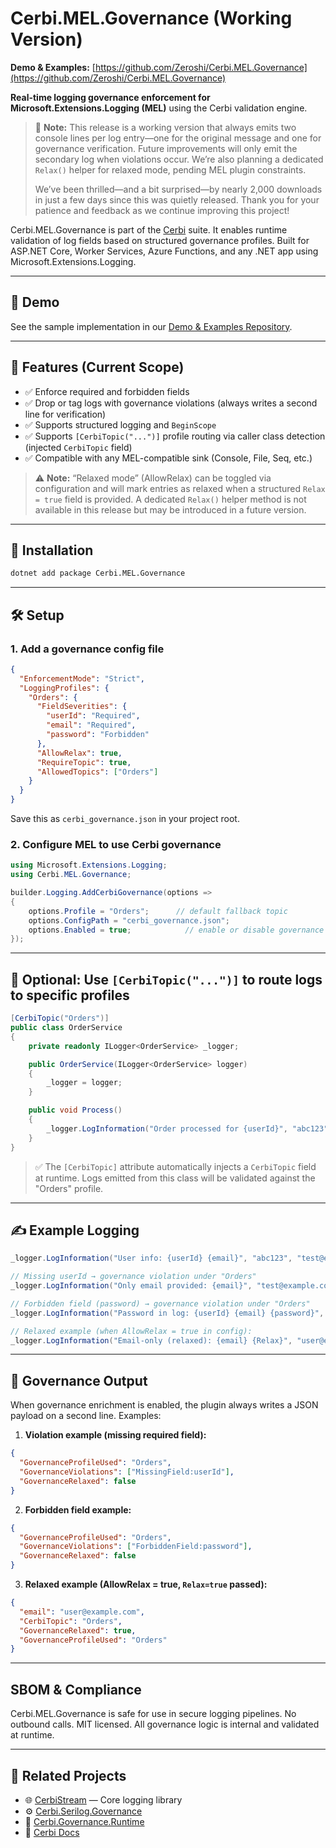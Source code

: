 ﻿# Cerbi.MEL.Governance (Working Version)

**Demo & Examples:** [https://github.com/Zeroshi/Cerbi.MEL.Governance](https://github.com/Zeroshi/Cerbi.MEL.Governance)

**Real-time logging governance enforcement for Microsoft.Extensions.Logging (MEL)** using the Cerbi validation engine.

> 🚧 **Note:** This release is a working version that always emits two console lines per log entry—one for the original message and one for governance verification. Future improvements will only emit the secondary log when violations occur. We’re also planning a dedicated `Relax()` helper for relaxed mode, pending MEL plugin constraints.
>
> We’ve been thrilled—and a bit surprised—by nearly 2,000 downloads in just a few days since this was quietly released. Thank you for your patience and feedback as we continue improving this project!

Cerbi.MEL.Governance is part of the [Cerbi](https://cerbi.io) suite. It enables runtime validation of log fields based on structured governance profiles. Built for ASP.NET Core, Worker Services, Azure Functions, and any .NET app using Microsoft.Extensions.Logging.

---

## 📂 Demo

See the sample implementation in our [Demo & Examples Repository](https://github.com/Zeroshi/Cerbi.MEL.Governance).

---

## 🚀 Features (Current Scope)

* ✅ Enforce required and forbidden fields
* ✅ Drop or tag logs with governance violations (always writes a second line for verification)
* ✅ Supports structured logging and `BeginScope`
* ✅ Supports `[CerbiTopic("...")]` profile routing via caller class detection (injected `CerbiTopic` field)
* ✅ Compatible with any MEL-compatible sink (Console, File, Seq, etc.)

> ⚠️ **Note:** “Relaxed mode” (AllowRelax) can be toggled via configuration and will mark entries as relaxed when a structured `Relax = true` field is provided. A dedicated `Relax()` helper method is not available in this release but may be introduced in a future version.

---

## 📆 Installation

```bash
dotnet add package Cerbi.MEL.Governance
```

---

## 🛠 Setup

### 1. Add a governance config file

```json
{
  "EnforcementMode": "Strict",
  "LoggingProfiles": {
    "Orders": {
      "FieldSeverities": {
        "userId": "Required",
        "email": "Required",
        "password": "Forbidden"
      },
      "AllowRelax": true,
      "RequireTopic": true,
      "AllowedTopics": ["Orders"]
    }
  }
}
```

Save this as `cerbi_governance.json` in your project root.

### 2. Configure MEL to use Cerbi governance

```csharp
using Microsoft.Extensions.Logging;
using Cerbi.MEL.Governance;

builder.Logging.AddCerbiGovernance(options =>
{
    options.Profile = "Orders";      // default fallback topic
    options.ConfigPath = "cerbi_governance.json";
    options.Enabled = true;            // enable or disable governance at runtime
});
```

---

## 🔹 Optional: Use `[CerbiTopic("...")]` to route logs to specific profiles

```csharp
[CerbiTopic("Orders")]
public class OrderService
{
    private readonly ILogger<OrderService> _logger;

    public OrderService(ILogger<OrderService> logger)
    {
        _logger = logger;
    }

    public void Process()
    {
        _logger.LogInformation("Order processed for {userId}", "abc123");
    }
}
```

> ✅ The `[CerbiTopic]` attribute automatically injects a `CerbiTopic` field at runtime. Logs emitted from this class will be validated against the "Orders" profile.

---

## ✍️ Example Logging

```csharp
_logger.LogInformation("User info: {userId} {email}", "abc123", "test@example.com");

// Missing userId → governance violation under "Orders"
_logger.LogInformation("Only email provided: {email}", "test@example.com");

// Forbidden field (password) → governance violation under "Orders"
_logger.LogInformation("Password in log: {userId} {email} {password}", "abc123", "test@example.com", "secret");

// Relaxed example (when AllowRelax = true in config):
_logger.LogInformation("Email-only (relaxed): {email} {Relax}", "user@example.com", true);
```

---

## 🧐 Governance Output

When governance enrichment is enabled, the plugin always writes a JSON payload on a second line. Examples:

1. **Violation example (missing required field):**

```json
{
  "GovernanceProfileUsed": "Orders",
  "GovernanceViolations": ["MissingField:userId"],
  "GovernanceRelaxed": false
}
```

2. **Forbidden field example:**

```json
{
  "GovernanceProfileUsed": "Orders",
  "GovernanceViolations": ["ForbiddenField:password"],
  "GovernanceRelaxed": false
}
```

3. **Relaxed example (AllowRelax = true, `Relax=true` passed):**

```json
{
  "email": "user@example.com",
  "CerbiTopic": "Orders",
  "GovernanceRelaxed": true,
  "GovernanceProfileUsed": "Orders"
}
```

---

## SBOM & Compliance

Cerbi.MEL.Governance is safe for use in secure logging pipelines. No outbound calls. MIT licensed. All governance logic is internal and validated at runtime.

---

## 🔗 Related Projects

* 🌐 [CerbiStream](https://www.nuget.org/packages/CerbiStream) — Core logging library
* ⚙️ [Cerbi.Serilog.Governance](https://www.nuget.org/packages/Cerbi.Serilog.Governance)
* 🔧 [Cerbi.Governance.Runtime](https://www.nuget.org/packages/Cerbi.Governance.Runtime)
* 📘 [Cerbi Docs](https://cerbi.io)

